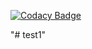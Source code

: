 
[![Codacy Badge](https://api.codacy.com/project/badge/Grade/947d4386e7cf41ae9cf0ef4c83c737e7)](https://app.codacy.com/app/pvalette/test1?utm_source=github.com&utm_medium=referral&utm_content=pvalette/test1&utm_campaign=Badge_Grade_Dashboard)

"# test1" 
